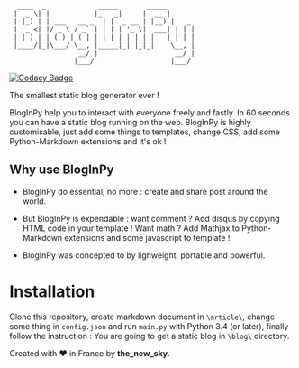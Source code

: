       ____  _             _____       _____
     |  _ \| |           |_   _|     |  __ |
     | |_) | | ___   __ _  | |  _ __ | |__) |   _
     |  _ <| |/ _ \ / _` | | | | '_ \|  ___| | | |
     | |_) | | (_) | (_| |_| |_| | | | |   | |_| |
     |____/|_|\___/ \__, |_____|_| |_|_|    \__, |
                     __/ |                   __/ |
                    |___/                   |___/
                    
[![Codacy Badge](https://api.codacy.com/project/badge/grade/3a9da39de6fc49b7ad931ae6426b61cc)](https://www.codacy.com/app/lorisazerty/BlogInPy)

The smallest static blog generator ever !

BlogInPy help you to interact with everyone freely and fastly. In 60 seconds you can have a static blog running on the web.
BlogInPy is highly customisable, just add some things to templates, change CSS, add some Python-Markdown extensions and it's ok ! 

## Why use BlogInPy

- BlogInPy do essential, no more : create and share post around the world.

- But BlogInPy is expendable : want comment ? Add disqus by copying HTML code in your template !
Want math ? Add Mathjax to Python-Markdown extensions and some javascript to template !

- BlogInPy was concepted to by lighweight, portable and powerful. 

# Installation

Clone this repository, create markdown document in `\article\`, change some thing in `config.json` and run `main.py` with Python 3.4 (or later), finally follow the instruction : You are going to get a static blog in `\blog\` directory.

Created with :heart: in France by **the_new_sky**.
